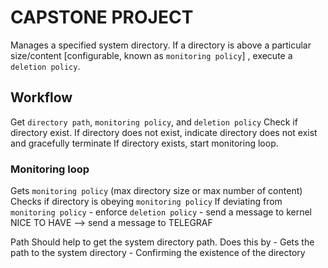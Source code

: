 # CAPSTONE PROJECT
Manages a specified system directory. If a directory is above a particular size/content [configurable, known as `monitoring policy`] , execute a `deletion policy`.

## Workflow
Get `directory path`, `monitoring policy`, and `deletion policy`
Check if directory exist.
If directory does not exist, indicate directory does not exist and gracefully terminate 
If directory exists, start monitoring loop.

### Monitoring loop
Gets `monitoring policy` (max directory size or max number of content)
Checks if directory is obeying `monitoring policy`
If deviating from `monitoring policy`
	- enforce `deletion policy`
	- send a message to kernel
NICE TO HAVE --> send a message to TELEGRAF


Path
	Should help to get the system directory path. Does this by
		- Gets the path to the system directory
		- Confirming the existence of the directory


